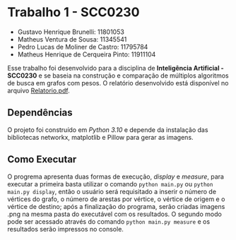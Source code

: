 # Trabalho 1 - SCC0230

- Gustavo Henrique Brunelli:           11801053
- Matheus Ventura de Sousa:            11345541
- Pedro Lucas de Moliner de Castro:    11795784
- Matheus Henrique de Cerqueira Pinto: 11911104

Esse trabalho foi desenvolvido para a disciplina de **Inteligência Artificial - SCC0230** e se baseia na construção e comparação de múltiplos algoritmos de busca em grafos com pesos. O relatório desenvolvido está disponível no arquivo [Relatorio.pdf](Relatorio.pdf).


## Dependências

O projeto foi construído em _Python 3.10_ e depende da instalação das bibliotecas networkx, matplotlib e Pillow para gerar as imagens.

## Como Executar

O progrema apresenta duas formas de execução, _display_ e _measure_, para executar a primeira basta utilizar o comando `python main.py` ou `python main.py display`, então o usuário será requisitado a inserir o número de vértices do grafo, o número de arestas por vértice, o vértice de origem e o vértice de destino; após a finalização do programa, serão criadas imagens .png na mesma pasta do executável com os resultados. O segundo modo pode ser acessado através do comando `python main.py measure` e os resultados serão impressos no console.
